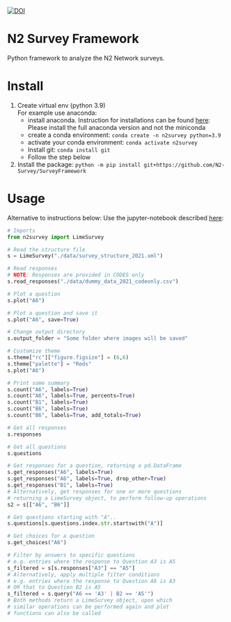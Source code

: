 [![DOI](https://zenodo.org/badge/403667928.svg)](https://zenodo.org/badge/latestdoi/403667928)



# N2 Survey Framework
Python framework to analyze the N2 Network surveys.


# Install

1. Create virtual env (python 3.9) <br /> 
   For example use anaconda:
      - install anaconda. Instruction for installations can be found [here](https://docs.anaconda.com/anaconda/install):   <br /> 
        Please install the full anaconda version and not the miniconda
      - create a conda environment: ```conda create -n n2survey python=3.9```
      - activate your conda environment: ```conda activate n2survey```
      - Install git: ```conda install git```
      - Follow the step below
2. Install the package: `python -m pip install git+https://github.com/N2-Survey/SurveyFramework`

# Usage 

Alternative to instructions below: Use the jupyter-notebook described [here](https://docs.google.com/document/d/1HkuJMsaKj77H-GgjQmFrUXJ0El93ksDBSWYVJnH98lw/edit?usp=sharing):

```python
# Imports
from n2survey import LimeSurvey

# Read the structure file
s = LimeSurvey("./data/survey_structure_2021.xml")

# Read responses
# NOTE: Responses are provided in CODES only
s.read_responses("./data/dummy_data_2021_codeonly.csv")

# Plot a question
s.plot("A6")

# Plot a question and save it
s.plot("A6", save=True)

# Change output directory
s.output_folder = "Some folder where images will be saved"

# Customize theme
s.theme["rc"]["figure.figsize"] = (6,6)
s.theme["palette"] = "Reds"
s.plot("A6")

# Print some summary
s.count("A6", labels=True)
s.count("A6", labels=True, percents=True)
s.count("B1", labels=True)
s.count("B6", labels=True)
s.count("B6", labels=True, add_totals=True)

# Get all responses
s.responses

# Get all questions
s.questions

# Get responses for a question, returning a pd.DataFrame
s.get_responses("A6", labels=True)
s.get_responses("A6", labels=True, drop_other=True)
s.get_responses("B1", labels=True)
# Alternatively, get responses for one or more questions
# returning a LimeSurvey object, to perform follow-up operations
s2 = s[["A6", "B6"]]

# Get questions starting with "A"..
s.questions[s.questions.index.str.startswith("A")]

# Get choices for a question
s.get_choices("A6")

# Filter by answers to specific questions
# e.g. entries where the response to Question A3 is A5
s_filtered = s[s.responses["A3"] == "A5"]
# Alternatively, apply multiple filter conditions
# e.g. entries where the response to Question A6 is A3
# OR that to Question B2 is A5
s_filtered = s.query("A6 == 'A3' | B2 == 'A5'")
# Both methods return a LimeSurvey object, upon which
# similar operations can be performed again and plot 
# functions can also be called
